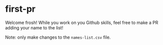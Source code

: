 # first-pr

Welcome frosh! While you work on you Github skills, feel free to make a PR adding your name to the list!

Note: only make changes to the `names-list.csv` file.
